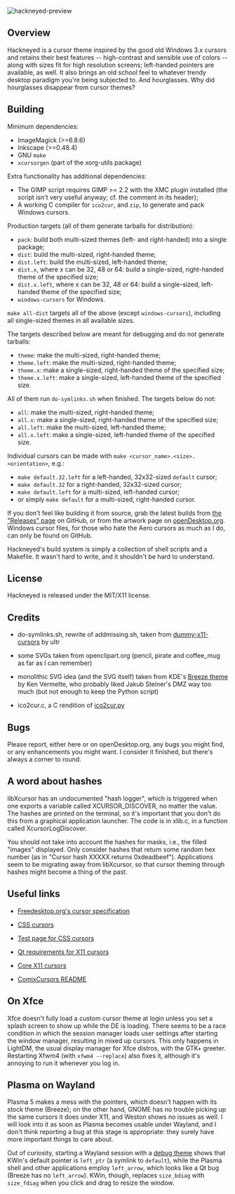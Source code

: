 ![hackneyed-preview](https://raw.githubusercontent.com/Enthymem/hackneyed-x11-cursors/master/preview.png "The sands of time are running out for you, bro")

Overview
--------

Hackneyed is a cursor theme inspired by the good old Windows 3.x cursors and retains their best features -- high-contrast and sensible use of colors -- along with sizes fit for high resolution screens; left-handed pointers are available, as well. It also brings an old school feel to whatever trendy desktop paradigm you're being subjected to. And hourglasses. Why did hourglasses disappear from cursor themes?


Building
--------
Minimum dependencies:

* ImageMagick (>=6.8.6)
* Inkscape (>=0.48.4)
* GNU `make`
* `xcursorgen` (part of the xorg-utils package)

Extra functionality has additional dependencies:

* The GIMP script requires GIMP >= 2.2 with the XMC plugin installed (the script isn't very useful anyway; cf. the comment in its header);
* A working C compiler for `ico2cur`, and `zip`, to generate and pack Windows cursors.

Production targets (all of them generate tarballs for distribution):

* `pack`: build both multi-sized themes (left- and right-handed) into a single package;
* `dist`: build the multi-sized, right-handed theme;
* `dist.left`: build the multi-sized, left-handed theme;
* `dist.x`, where x can be 32, 48 or 64: build a single-sized, right-handed theme of the specified size;
* `dist.x.left`, where x can be 32, 48 or 64: build a single-sized, left-handed theme of the specified size;
* `windows-cursors` for Windows.

`make all-dist` targets all of the above (except `windows-cursors`), including all single-sized themes in all available sizes.

The targets described below are meant for debugging and do not generate tarballs:

* `theme`: make the multi-sized, right-handed theme;
* `theme.left`: make the multi-sized, right-handed theme;
* `theme.x`: make a single-sized, right-handed theme of the specified size;
* `theme.x.left`: make a single-sized, left-handed theme of the specified size.

All of them run `do-symlinks.sh` when finished. The targets below do not:

* `all`: make the multi-sized, right-handed theme;
* `all.x`: make a single-sized, right-handed theme of the specified size;
* `all.left`: make the multi-sized, left-handed theme;
* `all.x.left`: make a single-sized, left-handed theme of the specified size.

Individual cursors can be made with `make <cursor_name>.<size>.<orientation>`, e.g.:

* `make default.32.left` for a left-handed, 32x32-sized `default` cursor;
* `make default.32` for a right-handed, 32x32-sized cursor;
* `make default.left` for a multi-sized, left-handed cursor;
* or simply `make default` for a multi-sized, right-handed cursor.

If you don't feel like building it from source, grab the latest builds from [the "Releases" page](https://github.com/Enthymem/hackneyed-x11-cursors/releases) on GitHub, or from the artwork page on [openDesktop.org](https://www.opendesktop.org/p/999998/). Windows cursor files, for those who hate the Aero cursors as much as I do, can only be found on GitHub.

Hackneyed's build system is simply a collection of shell scripts and a Makefile. It wasn't hard to write, and it shouldn't be hard to understand.

License
-------
Hackneyed is released under the MIT/X11 license.

Credits
-------
* do-symlinks.sh, rewrite of addmissing.sh, taken from [dummy-x11-cursors](https://www.opendesktop.org/p/999853/) by ultr

* some SVGs taken from openclipart.org (pencil, pirate and coffee_mug as far as I can remember)

* monolithic SVG idea (and the SVG itself) taken from KDE's [Breeze theme](https://github.com/KDE/breeze/tree/master/cursors) by Ken Vermette, who probably liked Jakub Steiner's DMZ way too much (but not enough to keep the Python script)

* ico2cur.c, a C rendition of [ico2cur.py](https://gist.github.com/RyanBalfanz/2371463)


Bugs
----
Please report, either here or on openDesktop.org, any bugs you might find, or any enhancements you might want. I consider it finished, but there's always a corner to round.


A word about hashes
-------------------
libXcursor has an undocumented "hash logger", which is triggered when one exports a variable called
XCURSOR_DISCOVER, no matter the value. The hashes are printed on the terminal, so it's important
that you don't do this from a graphical application launcher. The code is in xlib.c, in a function called
XcursorLogDiscover.

You should not take into account the hashes for masks, i.e., the filled
"images" displayed. Only consider hashes that return some random hex number
(as in "Cursor hash XXXXX returns 0xdeadbeef"). Applications seem to be migrating away from libXcursor, so that cursor theming through hashes might become a thing of the past.

Useful links
------------
* [Freedesktop.org's cursor specification](http://www.freedesktop.org/wiki/Specifications/cursor-spec/)

* [CSS cursors](http://dev.w3.org/csswg/css-ui/#propdef-cursor "2drafty4u")

* [Test page for CSS cursors](https://developer.mozilla.org/en-US/docs/Web/CSS/cursor "Firefox is the only browser that uses more than a couple of cursors from the X11 theme")

* [Qt requirements for X11 cursors](http://doc.qt.io/qt-5/qcursor.html#a-note-for-x11-users)

* [Core X11 cursors](http://tronche.com/gui/x/xlib/appendix/b/ "coffee_mug > all")

* [ComixCursors README](http://www.filewatcher.com/d/Debian/all/x11/comixcursors-lefthanded-opaque_0.7.2-3_all.deb.2350708.html)

On Xfce
-------
Xfce doesn't fully load a custom cursor theme at login unless you set a splash screen to show up while the DE is loading. There seems to be a race condition in which the session manager loads user settings after starting the window manager, resulting in mixed up cursors. This only happens in LightDM, the usual display manager for Xfce distros, with the GTK+ greeter. Restarting Xfwm4 (with `xfwm4 --replace`) also fixes it, although it's annoying to run it whenever you log in.

Plasma on Wayland
-----------------
Plasma 5 makes a mess with the pointers, which doesn't happen with its stock theme (Breeze); on the other hand, GNOME has no trouble picking up the same cursors it does under X11, and Weston shows no issues as well. I will look into it as soon as Plasma becomes usable under Wayland, and I don't think reporting a bug at this stage is appropriate: they surely have more important things to care about.

Out of curiosity, starting a Wayland session with a [debug theme](https://github.com/Enthymem/xcursor-debug-theme) shows that KWin's default pointer is `left_ptr` (a symlink to `default`), while the Plasma shell and other applications employ `left_arrow`, which looks like a Qt bug (Breeze has no `left_arrow`). KWin, though, replaces `size_bdiag` with `size_fdiag` when you click and drag to resize the window.
